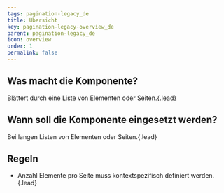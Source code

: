 ```yaml
---
tags: pagination-legacy_de
title: Übersicht
key: pagination-legacy-overview_de
parent: pagination-legacy_de
icon: overview
order: 1
permalink: false  
---
```


## Was macht die Komponente?
Blättert durch eine Liste von Elementen oder Seiten.{.lead}

## Wann soll die Komponente eingesetzt werden? 
Bei langen Listen von Elementen oder Seiten.{.lead}

## Regeln
* Anzahl Elemente pro Seite muss kontextspezifisch definiert werden.{.lead}
